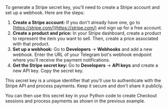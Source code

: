 To generate a Stripe secret key, you'll need to create a Stripe account and set up a webhook. Here are the steps:

1. **Create a Stripe account:** If you don't already have one, go to [https://stripe.com/](https://stripe.com/) and sign up for a free account.
2. **Create a product and price:** In your Stripe dashboard, create a product to represent the item you want to sell. Then, create a price associated with that product.
3. **Set up a webhook:** Go to **Developers** -> **Webhooks** and add a new webhook. Enter the URL of your Telegram bot's webhook endpoint where you'll receive the payment notifications.
4. **Get the Stripe secret key:** Go to **Developers** -> **API keys** and create a new API key. Copy the secret key.

This secret key is a unique identifier that you'll use to authenticate with the Stripe API and process payments. Keep it secure and don't share it publicly.

You can then use this secret key in your Python code to create Checkout sessions and process payments as shown in the previous example.
